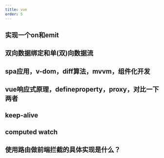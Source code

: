 ```yaml
---
title: vue
order: 5
---
```


## 实现一个on和emit
## 双向数据绑定和单(双)向数据流
## spa应用，v-dom，diff算法，mvvm，组件化开发
## vue响应式原理，defineproperty，proxy，对比一下两者
## keep-alive
## computed watch
## 使用路由做前端拦截的具体实现是什么？
